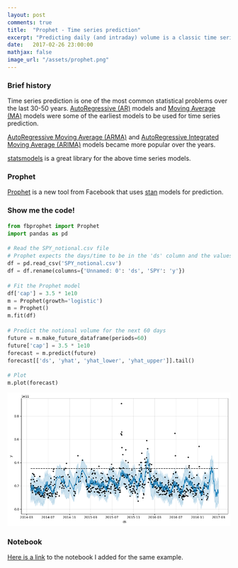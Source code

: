 ```yaml
---
layout: post
comments: true
title:  "Prophet - Time series prediction"
excerpt: "Predicting daily (and intraday) volume is a classic time series problem in finance. We try to use the Prophet library for this task."
date:   2017-02-26 23:00:00
mathjax: false
image_url: "/assets/prophet.png"
---
```


### Brief history

Time series prediction is one of the most common statistical problems over the last 30-50 years. [AutoRegressive (AR)](https://en.wikipedia.org/wiki/Autoregressive_model) models and [Moving Average (MA)](https://en.wikipedia.org/wiki/Moving-average_model) models were some of the earliest models to be used for time series prediction.

[AutoRegressive Moving Average (ARMA)](https://en.wikipedia.org/wiki/Autoregressive%E2%80%93moving-average_model) and [AutoRegressive Integrated Moving Average (ARIMA)](https://en.wikipedia.org/wiki/Autoregressive_integrated_moving_average) models became more popular over the years.

[statsmodels](http://www.statsmodels.org/stable/tsa.html) is a great library for the above time series models.

### Prophet
[Prophet](https://github.com/facebookincubator/prophet) is a new tool from Facebook that uses [stan](http://mc-stan.org/) models for prediction.

### Show me the code!
```python
from fbprophet import Prophet
import pandas as pd

# Read the SPY_notional.csv file
# Prophet expects the days/time to be in the 'ds' column and the values in the 'y' column.
df = pd.read_csv('SPY_notional.csv')
df = df.rename(columns={'Unnamed: 0': 'ds', 'SPY': 'y'})

# Fit the Prophet model
df['cap'] = 3.5 * 1e10
m = Prophet(growth='logistic')
m = Prophet()
m.fit(df)

# Predict the notional volume for the next 60 days
future = m.make_future_dataframe(periods=60)
future['cap'] = 3.5 * 1e10
forecast = m.predict(future)
forecast[['ds', 'yhat', 'yhat_lower', 'yhat_upper']].tail()

# Plot
m.plot(forecast)
```

<img src="/assets/prophet.png">

### Notebook
[Here is a link](https://github.com/hardikp/notebooks/blob/master/prophet.ipynb) to the notebook I added for the same example.
